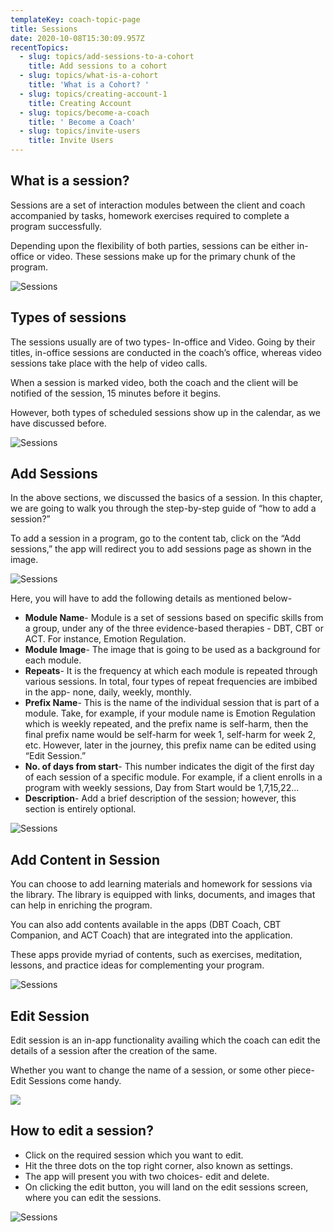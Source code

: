 ```yaml
---
templateKey: coach-topic-page
title: Sessions
date: 2020-10-08T15:30:09.957Z
recentTopics:
  - slug: topics/add-sessions-to-a-cohort
    title: Add sessions to a cohort
  - slug: topics/what-is-a-cohort
    title: 'What is a Cohort? '
  - slug: topics/creating-account-1
    title: Creating Account
  - slug: topics/become-a-coach
    title: ' Become a Coach'
  - slug: topics/invite-users
    title: Invite Users
---
```

## What is a session?

Sessions are a set of interaction modules between the client and coach accompanied by tasks, homework exercises required to complete a program successfully.

Depending upon the flexibility of both parties, sessions can be either in-office or video. These sessions make up for the primary chunk of the program. 

![Sessions](/img/sessions-i.png "Sessions")

## Types of sessions

The sessions usually are of two types- In-office and Video. Going by their titles, in-office sessions are conducted in the coach’s office, whereas video sessions take place with the help of video calls. 

When a session is marked video, both the coach and the client will be notified of the session, 15 minutes before it begins.

However, both types of scheduled sessions show up in the calendar, as we have discussed before. 

![Sessions](/img/sessions-app-content-i.png "Sessions")

## Add Sessions

In the above sections, we discussed the basics of a session. In this chapter, we are going to walk you through the step-by-step guide of “how to add a session?” 

To add a session in a program, go to the content tab, click on the “Add sessions,” the app will redirect you to add sessions page as shown in the image.

![Sessions](/img/add-sessions-i.png "Sessions")

Here, you will have to add the following details as mentioned below-

* **Module Name**- Module is a set of sessions based on specific skills from a group, under any of the three evidence-based therapies - DBT, CBT or ACT. For instance, Emotion Regulation. 
* **Module Image**- The image that is going to be used as a background for each module.
* **Repeats**- It is the frequency at which each module is repeated through various sessions. In total, four types of repeat frequencies are imbibed in the app- none, daily, weekly, monthly. 
* **Prefix Name**- This is the name of the individual session that is part of a module. Take, for example, if your module name is Emotion Regulation which is weekly repeated, and the prefix name is self-harm, then the final prefix name would be self-harm for week 1, self-harm for week 2, etc. However, later in the journey, this prefix name can be edited using “Edit Session.”
* **No. of days from start**- This number indicates the digit of the first day of each session of a specific module. For example, if a client enrolls in a program with weekly sessions, Day from Start would be 1,7,15,22...
* **Description**- Add a brief description of the session; however, this section is entirely optional.

![Sessions](/img/sessions-libary-content-i.png "Sessions")

## Add Content in Session

You can choose to add learning materials and homework for sessions via the library. The library is equipped with links, documents, and images that can help in enriching the program. 

You can also add contents available in the apps (DBT Coach, CBT Companion, and ACT Coach) that are integrated into the application. 

These apps provide myriad of contents, such as exercises, meditation, lessons, and practice ideas for complementing your program. 

![Sessions](/img/session-content-lessons-i.png "Sessions")

## Edit Session

Edit session is an in-app functionality availing which the coach can edit the details of a session after the creation of the same. 

Whether you want to change the name of a session, or some other piece- Edit Sessions come handy. 

![](/img/edit-session-i.png)

## How to edit a session?

* Click on the required session which you want to edit.
* Hit the three dots on the top right corner, also known as settings.
* The app will present you with two choices- edit and delete. 
* On clicking the edit button, you will land on the edit sessions screen, where you can edit the sessions.

![Sessions](/img/session-content-exercise-i.png "Sessions")
